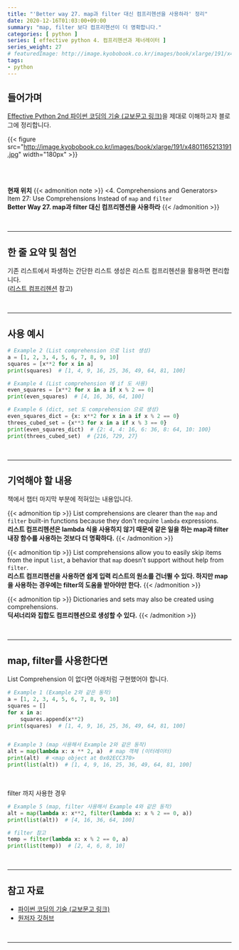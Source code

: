 ```yaml
---
title: "'Better way 27. map과 filter 대신 컴프리헨션을 사용하라' 정리"
date: 2020-12-16T01:03:00+09:00
summary: "map, filter 보다 컴프리헨션이 더 명확합니다."
categories: [ python ]
series: [ effective python 4. 컴프리헨션과 제너레이터 ]
series_weight: 27
# featuredImage: http://image.kyobobook.co.kr/images/book/xlarge/191/x4801165213191.jpg
tags:
- python
---
```


## 들어가며

[Effective Python 2nd 파이썬 코딩의 기술 (교보문고 링크)](http://digital.kyobobook.co.kr/digital/ebook/ebookDetail.ink?selectedLargeCategory=001&barcode=4801165213191&orderClick=LEH&Kc=)을 제대로 이해하고자 블로그에 정리합니다.

{{< figure src="http://image.kyobobook.co.kr/images/book/xlarge/191/x4801165213191.jpg" width="180px" >}}

<br/>
<br/>

**현재 위치**
{{< admonition note >}}
<4. Comprehensions and Generators>  
Item 27: Use Comprehensions Instead of `map` and `filter`  
**Better Way 27. map과 filter 대신 컴프리헨션을 사용하라**
{{< /admonition >}}


<br/>

---

## 한 줄 요약 및 첨언

기존 리스트에서 파생하는 간단한 리스트 생성은 리스트 컴프리헨션을 활용하면 편리합니다.  
([리스트 컴프리헨션](https://mechurak.github.io/ko/posts/python/2020-11-26_list-comprehension/) 참고)

<br/>

---

## 사용 예시

```python
# Example 2 (List comprehension 으로 list 생성)
a = [1, 2, 3, 4, 5, 6, 7, 8, 9, 10]
squares = [x**2 for x in a]
print(squares)  # [1, 4, 9, 16, 25, 36, 49, 64, 81, 100]

# Example 4 (List comprehension 에 if 도 사용)
even_squares = [x**2 for x in a if x % 2 == 0]
print(even_squares)  # [4, 16, 36, 64, 100]

# Example 6 (dict, set 도 comprehension 으로 생성)
even_squares_dict = {x: x**2 for x in a if x % 2 == 0}
threes_cubed_set = {x**3 for x in a if x % 3 == 0}
print(even_squares_dict)  # {2: 4, 4: 16, 6: 36, 8: 64, 10: 100}
print(threes_cubed_set)  # {216, 729, 27}
```


<br/>

---

## 기억해야 할 내용

책에서 챕터 마지막 부분에 적혀있는 내용입니다.

{{< admonition tip >}}
List comprehensions are clearer than the `map` and `filter` built-in functions because they don't require `lambda` expressions.  
**리스트 컴프리헨션은 lambda 식을 사용하지 않기 때문에 같은 일을 하는 map과 filter 내장 함수를 사용하는 것보다 더 명확하다.**
{{< /admonition >}}

{{< admonition tip >}}
List comprehensions allow you to easily skip items from the input `list`, a behavior that `map` doesn't support without help from `filter`.  
**리스트 컴프리헨션을 사용하면 쉽게 입력 리스트의 원소를 건너뛸 수 있다. 하지만 map을 사용하는 경우에는 filter의 도움을 받아야만 한다.**
{{< /admonition >}}

{{< admonition tip >}}
Dictionaries and sets may also be created using comprehensions.  
**딕셔너리와 집합도 컴프리헨션으로 생성할 수 있다.**
{{< /admonition >}}

<br/>

---

## map, filter를 사용한다면

List Comprehension 이 없다면 아래처럼 구현했어야 합니다.

```python
# Example 1 (Example 2와 같은 동작)
a = [1, 2, 3, 4, 5, 6, 7, 8, 9, 10]
squares = []
for x in a:
    squares.append(x**2)
print(squares)  # [1, 4, 9, 16, 25, 36, 49, 64, 81, 100]


# Example 3 (map 사용해서 Example 2와 같은 동작)
alt = map(lambda x: x ** 2, a)  # map 객체 (이터레이터)
print(alt)  # <map object at 0x02ECC370>
print(list(alt))  # [1, 4, 9, 16, 25, 36, 49, 64, 81, 100]
```
<br/>

filter 까지 사용한 경우

```python
# Example 5 (map, filter 사용해서 Example 4와 같은 동작)
alt = map(lambda x: x**2, filter(lambda x: x % 2 == 0, a))
print(list(alt))  # [4, 16, 36, 64, 100]

# filter 참고
temp = filter(lambda x: x % 2 == 0, a)
print(list(temp))  # [2, 4, 6, 8, 10]
```

<br/>

---

## 참고 자료

- [파이썬 코딩의 기술 (교보문고 링크)](http://digital.kyobobook.co.kr/digital/ebook/ebookDetail.ink?selectedLargeCategory=001&barcode=4801165213191&orderClick=LEH&Kc=)
- [원저자 깃허브](https://github.com/bslatkin/effectivepython/blob/master/example_code/item_27.py)

<br/>

---